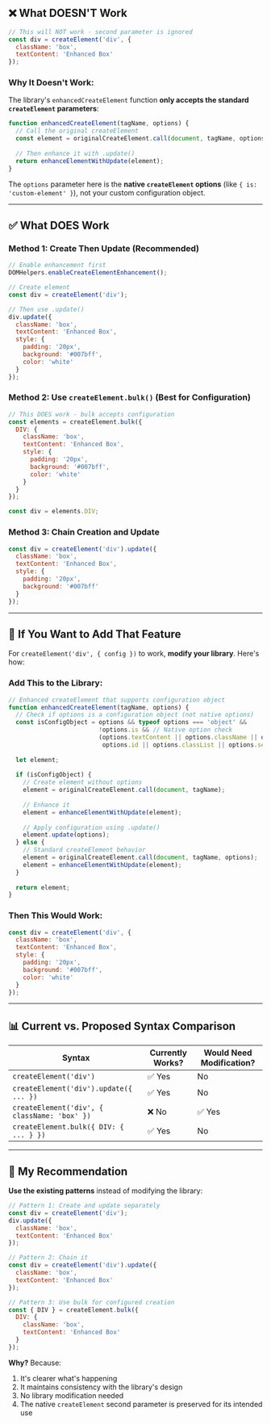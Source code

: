 
## ❌ **What DOESN'T Work**

```javascript
// This will NOT work - second parameter is ignored
const div = createElement('div', {
  className: 'box',
  textContent: 'Enhanced Box'
});
```

### **Why It Doesn't Work:**

The library's `enhancedCreateElement` function **only accepts the standard `createElement` parameters**:

```javascript
function enhancedCreateElement(tagName, options) {
  // Call the original createElement
  const element = originalCreateElement.call(document, tagName, options);
  
  // Then enhance it with .update()
  return enhanceElementWithUpdate(element);
}
```

The `options` parameter here is the **native `createElement` options** (like `{ is: 'custom-element' }`), not your custom configuration object.

---

## ✅ **What DOES Work**

### **Method 1: Create Then Update (Recommended)**

```javascript
// Enable enhancement first
DOMHelpers.enableCreateElementEnhancement();

// Create element
const div = createElement('div');

// Then use .update()
div.update({
  className: 'box',
  textContent: 'Enhanced Box',
  style: {
    padding: '20px',
    background: '#007bff',
    color: 'white'
  }
});
```

### **Method 2: Use `createElement.bulk()` (Best for Configuration)**

```javascript
// This DOES work - bulk accepts configuration
const elements = createElement.bulk({
  DIV: {
    className: 'box',
    textContent: 'Enhanced Box',
    style: {
      padding: '20px',
      background: '#007bff',
      color: 'white'
    }
  }
});

const div = elements.DIV;
```

### **Method 3: Chain Creation and Update**

```javascript
const div = createElement('div').update({
  className: 'box',
  textContent: 'Enhanced Box',
  style: {
    padding: '20px',
    background: '#007bff'
  }
});
```

---

## 🔧 **If You Want to Add That Feature**

For `createElement('div', { config })` to work,  **modify your library**. Here's how:

### **Add This to the Library:**

```javascript
// Enhanced createElement that supports configuration object
function enhancedCreateElement(tagName, options) {
  // Check if options is a configuration object (not native options)
  const isConfigObject = options && typeof options === 'object' && 
                         !options.is && // Native option check
                         (options.textContent || options.className || options.style || 
                          options.id || options.classList || options.setAttribute);
  
  let element;
  
  if (isConfigObject) {
    // Create element without options
    element = originalCreateElement.call(document, tagName);
    
    // Enhance it
    element = enhanceElementWithUpdate(element);
    
    // Apply configuration using .update()
    element.update(options);
  } else {
    // Standard createElement behavior
    element = originalCreateElement.call(document, tagName, options);
    element = enhanceElementWithUpdate(element);
  }
  
  return element;
}
```

### **Then This Would Work:**

```javascript
const div = createElement('div', {
  className: 'box',
  textContent: 'Enhanced Box',
  style: {
    padding: '20px',
    background: '#007bff',
    color: 'white'
  }
});
```

---

## 📊 **Current vs. Proposed Syntax Comparison**

| Syntax | Currently Works? | Would Need Modification? |
|--------|------------------|--------------------------|
| `createElement('div')` | ✅ Yes | No |
| `createElement('div').update({ ... })` | ✅ Yes | No |
| `createElement('div', { className: 'box' })` | ❌ No | ✅ Yes |
| `createElement.bulk({ DIV: { ... } })` | ✅ Yes | No |

---

## 🎯 **My Recommendation**

**Use the existing patterns** instead of modifying the library:

```javascript
// Pattern 1: Create and update separately
const div = createElement('div');
div.update({
  className: 'box',
  textContent: 'Enhanced Box'
});

// Pattern 2: Chain it
const div = createElement('div').update({
  className: 'box',
  textContent: 'Enhanced Box'
});

// Pattern 3: Use bulk for configured creation
const { DIV } = createElement.bulk({
  DIV: {
    className: 'box',
    textContent: 'Enhanced Box'
  }
});
```

**Why?** Because:
1. It's clearer what's happening
2. It maintains consistency with the library's design
3. No library modification needed
4. The native `createElement` second parameter is preserved for its intended use

